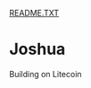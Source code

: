 [README.TXT](https://github.com/JTV4/Joshua/files/7137132/README.TXT)
# Joshua
Building on Litecoin
